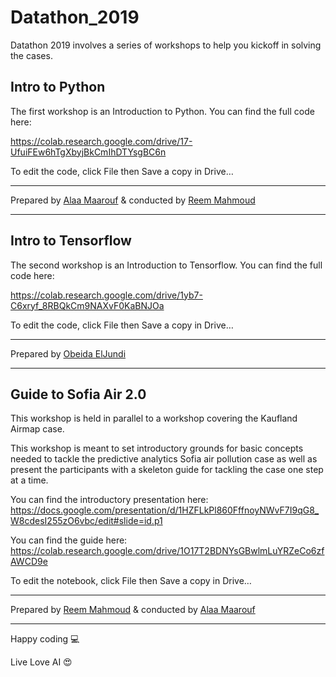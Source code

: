 # Datathon_2019

Datathon 2019 involves a series of workshops to help you kickoff in solving the cases. 

## Intro to Python
The first workshop is an Introduction to Python. You can find the full code here: 

https://colab.research.google.com/drive/17-UfuiFEw6hTgXbyjBkCmIhDTYsgBC6n

To edit the code, click File then Save a copy in Drive… 

---
Prepared by [Alaa Maarouf](https://www.linkedin.com/in/alaa-maarouf/) & conducted by [Reem Mahmoud](https://www.linkedin.com/in/reemmahmoud/)

---

## Intro to Tensorflow
The second workshop is an Introduction to Tensorflow. You can find the full code here: 

https://colab.research.google.com/drive/1yb7-C6xryf_8RBQkCm9NAXvF0KaBNJOa

To edit the code, click File then Save a copy in Drive… 

---
Prepared by [Obeida ElJundi](https://www.linkedin.com/in/obeidaeljundi/)

---

## Guide to Sofia Air 2.0 
This workshop is held in parallel to a workshop covering the Kaufland Airmap case. 

This workshop is meant to set introductory grounds for basic concepts needed to tackle the predictive analytics Sofia air pollution case as well as present the participants with a skeleton guide for tackling the case one step at a time.

You can find the introductory presentation here: 
https://docs.google.com/presentation/d/1HZFLkPl860FffnoyNWvF7I9qG8_W8cdesI255zO6vbc/edit#slide=id.p1

You can find the guide here: 
https://colab.research.google.com/drive/1O17T2BDNYsGBwlmLuYRZeCo6zfAWCD9e

To edit the notebook, click File then Save a copy in Drive… 

---
Prepared by [Reem Mahmoud](https://www.linkedin.com/in/reemmahmoud/) & conducted by [Alaa Maarouf](https://www.linkedin.com/in/alaa-maarouf/)

---



Happy coding 💻 

Live Love AI 😍 


